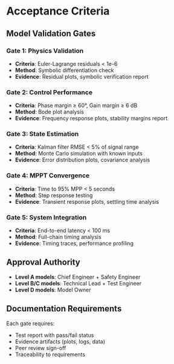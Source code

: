 # Acceptance Criteria

## Model Validation Gates

### Gate 1: Physics Validation
- **Criteria**: Euler-Lagrange residuals < 1e-6
- **Method**: Symbolic differentiation check
- **Evidence**: Residual plots, symbolic verification report

### Gate 2: Control Performance
- **Criteria**: Phase margin ≥ 60°, Gain margin ≥ 6 dB
- **Method**: Bode plot analysis
- **Evidence**: Frequency response plots, stability margins report

### Gate 3: State Estimation
- **Criteria**: Kalman filter RMSE < 5% of signal range
- **Method**: Monte Carlo simulation with known inputs
- **Evidence**: Error distribution plots, covariance analysis

### Gate 4: MPPT Convergence
- **Criteria**: Time to 95% MPP < 5 seconds
- **Method**: Step response testing
- **Evidence**: Transient response plots, settling time analysis

### Gate 5: System Integration
- **Criteria**: End-to-end latency < 100 ms
- **Method**: Full-chain timing analysis
- **Evidence**: Timing traces, performance profiling

## Approval Authority
- **Level A models**: Chief Engineer + Safety Engineer
- **Level B/C models**: Technical Lead + Test Engineer
- **Level D models**: Model Owner

## Documentation Requirements
Each gate requires:
- Test report with pass/fail status
- Evidence artifacts (plots, logs, data)
- Peer review sign-off
- Traceability to requirements
